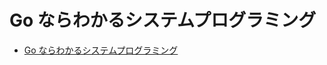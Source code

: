 Go ならわかるシステムプログラミング
====

- [Go ならわかるシステムプログラミング](https://www.lambdanote.com/collections/go/products/go)
